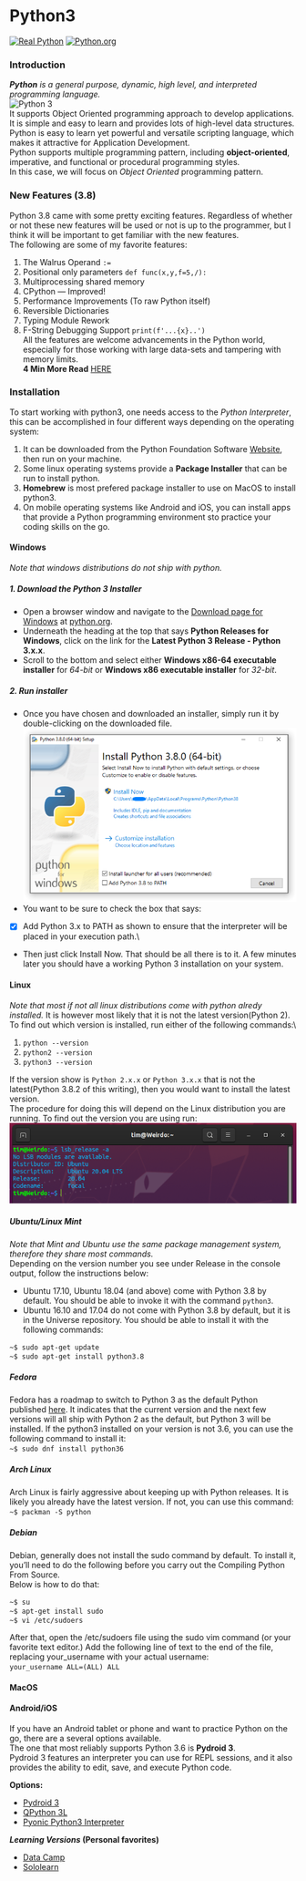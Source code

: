 # Python3
[![Real Python](https://img.shields.io/badge/Real-Python-blue)](https://realpython.com/installing-python)
[![Python.org](https://img.shields.io/badge/Python-Documentation-yellow)](https://docs.python.org/3/using/unix.html#getting-and-installing-the-latest-version-of-python)
### Introduction
_**Python** is a general purpose, dynamic, high level, and interpreted programming language._\
<img src="https://i.imgur.com/Dm6ice0.png" alt="Python 3" width="600" height="200"/>\
It supports Object Oriented programming approach to develop applications. It is simple and easy to learn and provides lots of high-level data structures.\
Python is easy to learn yet powerful and versatile scripting language, which makes it attractive for Application Development.\
Python supports multiple programming pattern, including **object-oriented**, imperative, and functional or procedural programming styles.\
In this case, we will focus on _Object Oriented_ programming pattern.

### New Features (3.8)
Python 3.8 came with some pretty exciting features. Regardless of whether or not these new features will be used or not is up to the programmer, but I think it will be important to get familiar with the new features.\
The following are some of my favorite features:
1. The Walrus Operand `:=`
2. Positional only parameters `def func(x,y,f=5,/):`
3. Multiprocessing shared memory
4. CPython — Improved!
5. Performance Improvements (To raw Python itself)
6. Reversible Dictionaries
7. Typing Module Rework
7. F-String Debugging Support `print(f'...{x}..')`\
All the features are welcome advancements in the Python world, especially for those working with large data-sets and tampering with memory limits.\
**4 Min More Read** [HERE](https://towardsdatascience.com/my-favorite-new-features-in-python-3-8-a95d7a0a31c9)

### Installation
To start working with python3, one needs access to the _Python Interpreter_, this can be accomplished in four different ways depending on the operating system:
1. It can be downloaded from the Python Foundation Software [Website](python.org), then run on your machine.
2. Some linux operating systems provide a **Package Installer** that can be run to install python.
3. **Homebrew** is most prefered package installer to use on MacOS to install python3.
4. On mobile operating systems like Android and iOS, you can install apps that provide a Python programming environment sto practice your coding skills on the go.

#### Windows
_Note that windows distributions do not ship with python._
##### 1. Download the Python 3 Installer
- Open a browser window and navigate to the [Download page for Windows](python.org/downloads/windows/) at [python.org](python.org).
- Underneath the heading at the top that says **Python Releases for Windows**, click on the link for the **Latest Python 3 Release - Python 3.x.x**.
- Scroll to the bottom and select either **Windows x86-64 executable installer** for _64-bit_ or **Windows x86 executable installer** for _32-bit_.

##### 2. Run installer
- Once you have chosen and downloaded an installer, simply run it by double-clicking on the downloaded file.
![Python Installer](./Images/Python_Windows_Installer.png)
- You want to be sure to check the box that says:
- [x] Add Python 3.x to PATH
as shown to ensure that the interpreter will be placed in your execution path.\
- Then just click Install Now. That should be all there is to it. A few minutes later you should have a working Python 3 installation on your system.

#### Linux
_Note that most if not all linux distributions come with python alredy installed._
It is however most likely that it is not the latest version(Python 2).\
To find out which version is installed, run either of the following commands:\
1. `python --version`
2. `python2 --version`
3. `python3 --version`

If the version show is `Python 2.x.x` or `Python 3.x.x` that is not the latest(Python 3.8.2 of this writing), then you would want to install the latest version.\
The procedure for doing this will depend on the Linux distribution you are running. To find out the version you are using run: 
![linux Version](./Images/Ubuntu_Version.png)

##### Ubuntu/Linux Mint
_Note that Mint and Ubuntu use the same package management system, therefore they share most commands._\
Depending on the version number you see under Release in the console output, follow the instructions below:
- Ubuntu 17.10, Ubuntu 18.04 (and above) come with Python 3.8 by default. You should be able to invoke it with the command `python3`.
- Ubuntu 16.10 and 17.04 do not come with Python 3.8 by default, but it is in the Universe repository. You should be able to install it with the following commands:
```
~$ sudo apt-get update
~$ sudo apt-get install python3.8
```

##### Fedora
Fedora has a roadmap to switch to Python 3 as the default Python published [here](fedoraproject.org/wiki/FinalizingFedoraSwitchtoPython3). It indicates that the current version and the next few versions will all ship with Python 2 as the default, but Python 3 will be installed. If the python3 installed on your version is not 3.6, you can use the following command to install it:\
`~$ sudo dnf install python36`

##### Arch Linux
Arch Linux is fairly aggressive about keeping up with Python releases. It is likely you already have the latest version. If not, you can use this command:\
`~$ packman -S python`

##### Debian
Debian, generally does not install the sudo command by default. To install it, you’ll need to do the following before you carry out the Compiling Python From Source.\
Below is how to do that:
```
~$ su
~$ apt-get install sudo
~$ vi /etc/sudoers
```
After that, open the /etc/sudoers file using the sudo vim command (or your favorite text editor.) Add the following line of text to the end of the file, replacing your_username with your actual username:\
`your_username ALL=(ALL) ALL`

#### MacOS

#### Android/iOS
If you have an Android tablet or phone and want to practice Python on the go, there are a several options available.\
The one that most reliably supports Python 3.6 is **Pydroid 3**.\
Pydroid 3 features an interpreter you can use for REPL sessions, and it also provides the ability to edit, save, and execute Python code.

**Options:**
- [Pydroid 3](play.google.com/store/apps/details?id=ru.iiec.pydroid3)
- [QPython 3L](play.google.com/store/apps/details?id=org.qpython.qpy3)
- [Pyonic Python3 Interpreter](play.google.com/store/apps/details?id=net.inclem.pyonicinterpreter3)

**_Learning Versions_ (Personal favorites)**
- [Data Camp](play.google.com/store/apps/details?id=com.datacamp)
- [Sololearn](play.google.com/store/apps/details?id=com.sololearn)

